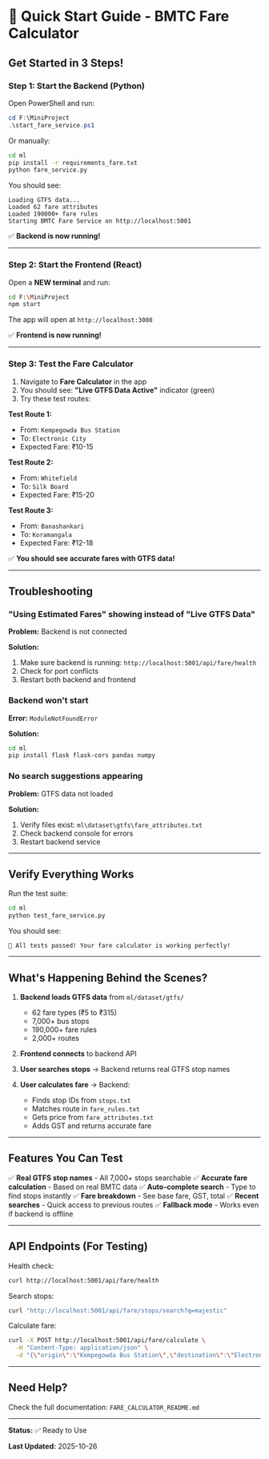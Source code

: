 # 🚀 Quick Start Guide - BMTC Fare Calculator

## Get Started in 3 Steps!

### Step 1: Start the Backend (Python)

Open PowerShell and run:

```powershell
cd F:\MiniProject
.\start_fare_service.ps1
```

Or manually:
```bash
cd ml
pip install -r requirements_fare.txt
python fare_service.py
```

You should see:
```
Loading GTFS data...
Loaded 62 fare attributes
Loaded 190000+ fare rules
Starting BMTC Fare Service on http://localhost:5001
```

✅ **Backend is now running!**

---

### Step 2: Start the Frontend (React)

Open a **NEW terminal** and run:

```bash
cd F:\MiniProject
npm start
```

The app will open at `http://localhost:3000`

✅ **Frontend is now running!**

---

### Step 3: Test the Fare Calculator

1. Navigate to **Fare Calculator** in the app
2. You should see: **"Live GTFS Data Active"** indicator (green)
3. Try these test routes:

**Test Route 1:**
- From: `Kempegowda Bus Station`
- To: `Electronic City`
- Expected Fare: ₹10-15

**Test Route 2:**
- From: `Whitefield`
- To: `Silk Board`
- Expected Fare: ₹15-20

**Test Route 3:**
- From: `Banashankari`
- To: `Koramangala`
- Expected Fare: ₹12-18

✅ **You should see accurate fares with GTFS data!**

---

## Troubleshooting

### "Using Estimated Fares" showing instead of "Live GTFS Data"

**Problem:** Backend is not connected

**Solution:**
1. Make sure backend is running: `http://localhost:5001/api/fare/health`
2. Check for port conflicts
3. Restart both backend and frontend

### Backend won't start

**Error:** `ModuleNotFoundError`

**Solution:**
```bash
cd ml
pip install flask flask-cors pandas numpy
```

### No search suggestions appearing

**Problem:** GTFS data not loaded

**Solution:**
1. Verify files exist: `ml\dataset\gtfs\fare_attributes.txt`
2. Check backend console for errors
3. Restart backend service

---

## Verify Everything Works

Run the test suite:

```bash
cd ml
python test_fare_service.py
```

You should see:
```
🎉 All tests passed! Your fare calculator is working perfectly!
```

---

## What's Happening Behind the Scenes?

1. **Backend loads GTFS data** from `ml/dataset/gtfs/`
   - 62 fare types (₹5 to ₹315)
   - 7,000+ bus stops
   - 190,000+ fare rules
   - 2,000+ routes

2. **Frontend connects** to backend API

3. **User searches stops** → Backend returns real GTFS stop names

4. **User calculates fare** → Backend:
   - Finds stop IDs from `stops.txt`
   - Matches route in `fare_rules.txt`
   - Gets price from `fare_attributes.txt`
   - Adds GST and returns accurate fare

---

## Features You Can Test

✅ **Real GTFS stop names** - All 7,000+ stops searchable
✅ **Accurate fare calculation** - Based on real BMTC data
✅ **Auto-complete search** - Type to find stops instantly
✅ **Fare breakdown** - See base fare, GST, total
✅ **Recent searches** - Quick access to previous routes
✅ **Fallback mode** - Works even if backend is offline

---

## API Endpoints (For Testing)

Health check:
```bash
curl http://localhost:5001/api/fare/health
```

Search stops:
```bash
curl "http://localhost:5001/api/fare/stops/search?q=majestic"
```

Calculate fare:
```bash
curl -X POST http://localhost:5001/api/fare/calculate \
  -H "Content-Type: application/json" \
  -d "{\"origin\":\"Kempegowda Bus Station\",\"destination\":\"Electronic City\"}"
```

---

## Need Help?

Check the full documentation: `FARE_CALCULATOR_README.md`

---

**Status:** ✅ Ready to Use

**Last Updated:** 2025-10-26
